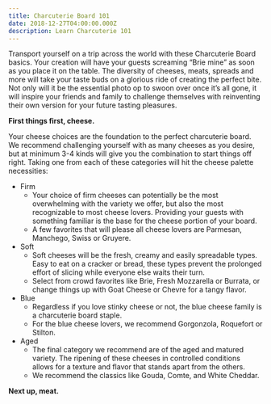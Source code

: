 ```yaml
---
title: Charcuterie Board 101
date: 2018-12-27T04:00:00.000Z
description: Learn Charcuterie 101
---
```


<post-image src="/CheeseBoard_250x250_17_AFS.jpg" shared max-width="250" alt="Cheese board"></post-image>

Transport yourself on a trip across the world with these Charcuterie Board basics. Your creation will have your guests screaming “Brie mine” as soon as you place it on the table. The diversity of cheeses, meats, spreads and more will take your taste buds on a glorious ride of creating the perfect bite. Not only will it be the essential photo op to swoon over once it’s all gone, it will inspire your friends and family to challenge themselves with reinventing their own version for your future tasting pleasures.

**First things first, cheese.**

<post-image src="/cheese250x250.jpg" shared max-width="250" contain></post-image>

Your cheese choices are the foundation to the perfect charcuterie board. We recommend challenging yourself with as many cheeses as you desire, but at minimum 3-4 kinds will give you the combination to start things off right. Taking one from each of these categories will hit the cheese palette necessities:

- Firm
  - Your choice of firm cheeses can potentially be the most overwhelming with the variety we offer, but also the most recognizable to most cheese lovers. Providing your guests with something familiar is the base for the cheese portion of your board.
  - A few favorites that will please all cheese lovers are Parmesan, Manchego, Swiss or Gruyere.
- Soft
  - Soft cheeses will be the fresh, creamy and easily spreadable types. Easy to eat on a cracker or bread, these types prevent the prolonged effort of slicing while everyone else waits their turn.
  - Select from crowd favorites like Brie, Fresh Mozzarella or Burrata, or change things up with Goat Cheese or Chevre for a tangy flavor.
- Blue
  - Regardless if you love stinky cheese or not, the blue cheese family is a charcuterie board staple.
  - For the blue cheese lovers, we recommend Gorgonzola, Roquefort or Stilton.
- Aged
  - The final category we recommend are of the aged and matured variety. The ripening of these cheeses in controlled conditions allows for a texture and flavor that stands apart from the others.
  - We recommend the classics like Gouda, Comte, and White Cheddar.

**Next up, meat.**
